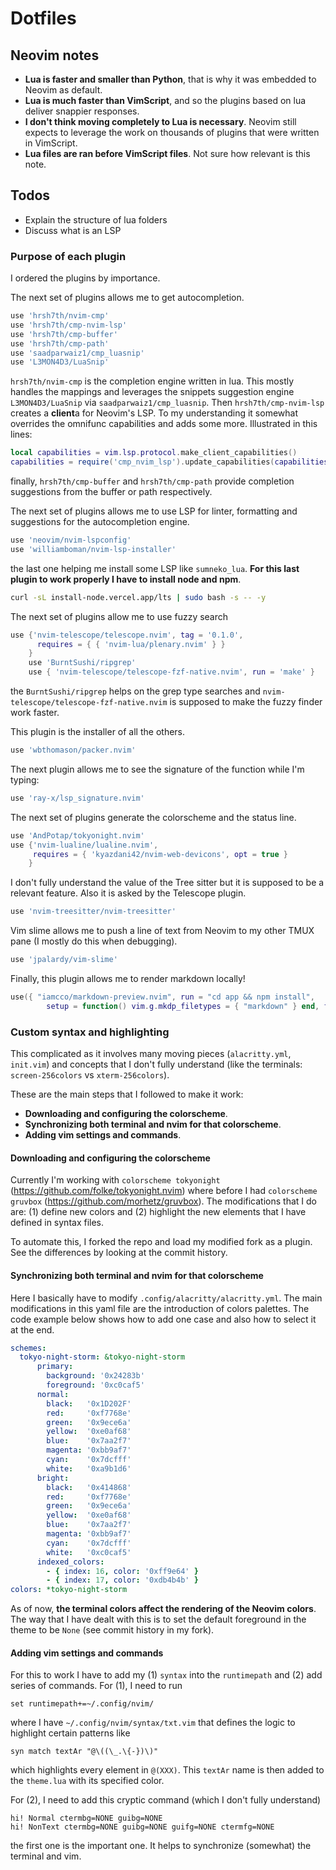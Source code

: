 # Dotfiles

## Neovim notes
* **Lua is faster and smaller than Python**, that is why it was embedded to Neovim as
  default.
* **Lua is much faster than VimScript**, and so the plugins based on lua deliver
  snappier responses.
* **I don't think moving completely to Lua is necessary**. Neovim still expects to
  leverage the work on thousands of plugins that were written in VimScript.
* **Lua files are ran before VimScript files**. Not sure how relevant is this note.

## Todos
* Explain the structure of lua folders
* Discuss what is an LSP

### Purpose of each plugin
I ordered the plugins by importance.

The next set of plugins allows me to get autocompletion.
```lua
use 'hrsh7th/nvim-cmp'
use 'hrsh7th/cmp-nvim-lsp'
use 'hrsh7th/cmp-buffer'
use 'hrsh7th/cmp-path'
use 'saadparwaiz1/cmp_luasnip'
use 'L3MON4D3/LuaSnip'
```
`hrsh7th/nvim-cmp` is the completion engine written in lua. This mostly handles the
mappings and leverages the snippets suggestion engine `L3MON4D3/LuaSnip` via
`saadparwaiz1/cmp_luasnip`. Then `hrsh7th/cmp-nvim-lsp` creates a **client**a for
Neovim's LSP. To my understanding it somewhat overrides the omnifunc capabilities and
adds some more. Illustrated in this lines:
```lua
local capabilities = vim.lsp.protocol.make_client_capabilities()
capabilities = require('cmp_nvim_lsp').update_capabilities(capabilities)
```
finally, `hrsh7th/cmp-buffer` and `hrsh7th/cmp-path` provide completion suggestions from
the buffer or path respectively.

The next set of plugins allows me to use LSP for linter, formatting and suggestions for
the autocompletion engine.
```lua
use 'neovim/nvim-lspconfig'
use 'williamboman/nvim-lsp-installer'
```
the last one helping me install some LSP like `sumneko_lua`. **For this last plugin to work
properly I have to install node and npm**.
```bash
curl -sL install-node.vercel.app/lts | sudo bash -s -- -y
```

The next set of plugins allow me to use fuzzy search
```lua
use {'nvim-telescope/telescope.nvim', tag = '0.1.0',
      requires = { { 'nvim-lua/plenary.nvim' } }
    }
    use 'BurntSushi/ripgrep'
    use { 'nvim-telescope/telescope-fzf-native.nvim', run = 'make' }
```
the `BurntSushi/ripgrep` helps on the grep type searches and
`nvim-telescope/telescope-fzf-native.nvim` is supposed to make the fuzzy finder work
faster.

This plugin is the installer of all the others.
```lua
use 'wbthomason/packer.nvim'
```

The next plugin allows me to see the signature of the function while I'm typing:
```lua
use 'ray-x/lsp_signature.nvim'
```

The next set of plugins generate the colorscheme and the status line.
```lua
use 'AndPotap/tokyonight.nvim'
use {'nvim-lualine/lualine.nvim',
     requires = { 'kyazdani42/nvim-web-devicons', opt = true }
    }
```

I don't fully understand the value of the Tree sitter but it is supposed to be a relevant
feature. Also it is asked by the Telescope plugin.
```lua
use 'nvim-treesitter/nvim-treesitter'
```

Vim slime allows me to push a line of text from Neovim to my other TMUX pane (I mostly do
this when debugging).
```lua
use 'jpalardy/vim-slime'
```

Finally, this plugin allows me to render markdown locally!
```lua
use({ "iamcco/markdown-preview.nvim", run = "cd app && npm install",
        setup = function() vim.g.mkdp_filetypes = { "markdown" } end, ft = { "markdown" }, })
```

### Custom syntax and highlighting
This complicated as it involves many moving pieces (`alacritty.yml`, `init.vim`) and concepts that I
don't fully understand (like the terminals: `screen-256colors` vs `xterm-256colors`).

These are the main steps that I followed to make it work:
* **Downloading and configuring the colorscheme**.
* **Synchronizing both terminal and nvim for that colorscheme**.
* **Adding vim settings and commands**.

#### Downloading and configuring the colorscheme
Currently I'm working with `colorscheme tokyonight` (https://github.com/folke/tokyonight.nvim) 
where before I had `colorscheme gruvbox` (https://github.com/morhetz/gruvbox).
The modifications that I do are: (1) define new colors and (2) highlight the new
elements that I have defined in syntax files.

To automate this, I forked the repo and load my modified fork as a plugin. See the
differences by looking at the commit history.

#### Synchronizing both terminal and nvim for that colorscheme
Here I basically have to modify `.config/alacritty/alacritty.yml`. The main modifications
in this yaml file are the introduction of colors palettes. The code example below shows
how to add one case and also how to select it at the end.
```yaml
schemes:
  tokyo-night-storm: &tokyo-night-storm
      primary:
        background: '0x24283b'
        foreground: '0xc0caf5'
      normal:
        black:   '0x1D202F'
        red:     '0xf7768e'
        green:   '0x9ece6a'
        yellow:  '0xe0af68'
        blue:    '0x7aa2f7'
        magenta: '0xbb9af7'
        cyan:    '0x7dcfff'
        white:   '0xa9b1d6'
      bright:
        black:   '0x414868'
        red:     '0xf7768e'
        green:   '0x9ece6a'
        yellow:  '0xe0af68'
        blue:    '0x7aa2f7'
        magenta: '0xbb9af7'
        cyan:    '0x7dcfff'
        white:   '0xc0caf5'
      indexed_colors:
        - { index: 16, color: '0xff9e64' }
        - { index: 17, color: '0xdb4b4b' }
colors: *tokyo-night-storm
```
As of now, **the terminal colors affect the rendering of the Neovim colors**. The way
that I have dealt with this is to set the default foreground in the theme to be `None`
(see commit history in my fork).

#### Adding vim settings and commands
For this to work I have to add my (1) `syntax` into the `runtimepath` and (2) add series
of commands.
For (1), I need to run
```
set runtimepath+=~/.config/nvim/
```
where I have `~/.config/nvim/syntax/txt.vim` that defines the logic to highlight certain
patterns like
```
syn match textAr "@\((\_.\{-})\)"
```
which highlights every element in `@(XXX)`. This `textAr` name is then added to the
`theme.lua` with its specified color.

For (2), I need to add this cryptic command (which I don't fully understand)
```
hi! Normal ctermbg=NONE guibg=NONE
hi! NonText ctermbg=NONE guibg=NONE guifg=NONE ctermfg=NONE
```
the first one is the important one. It helps to synchronize (somewhat) the terminal and
vim.

